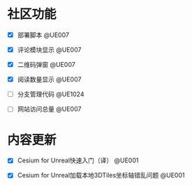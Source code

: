 # 社区功能
- [x] 部署脚本 @UE007
- [x] 评论模块显示 @UE007
- [x] 二维码弹窗 @UE007
- [x] 阅读数量显示 @UE007
- [ ] 分支管理代码 @UE1024
- [ ] 网站访问总量 @UE007



# 内容更新
- [x] Cesium for Unreal快速入门（译） @UE001
- [x] Cesium for Unreal加载本地3DTiles坐标轴错乱问题 @UE001



